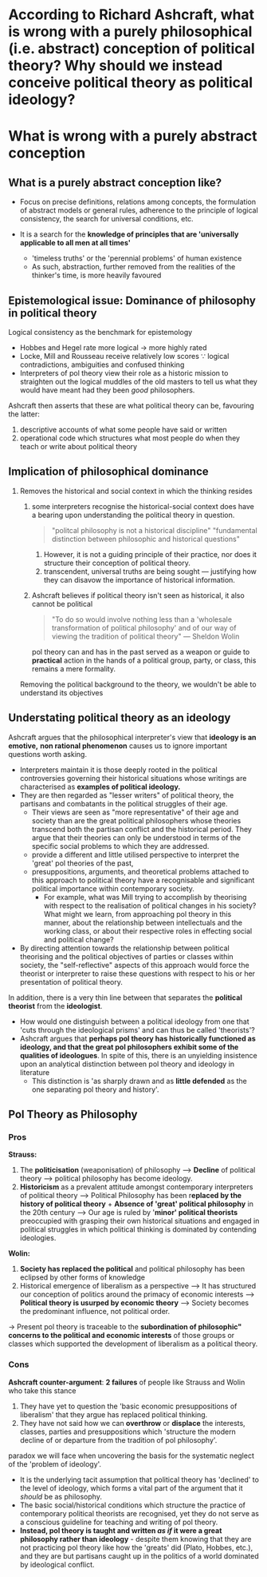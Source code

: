# According to Richard Ashcraft, what is wrong with a purely philosophical (i.e. abstract) conception of political theory? Why should we instead conceive political theory as political ideology?

# What is wrong with a purely abstract conception

## What is a purely abstract conception like?

- Focus on precise definitions, relations among concepts, the formulation of abstract models or general rules, adherence to the principle of logical consistency, the search for universal conditions, etc.

- It is a search for the **knowledge of principles that are 'universally applicable to all men at all times'**
    - 'timeless truths' or the 'perennial problems' of human existence
    - As such, abstraction, further removed from the realities of the thinker's time, is more heavily favoured

## Epistemological issue: Dominance of philosophy in political theory

Logical consistency as the benchmark for epistemology

- Hobbes and Hegel rate more logical → more highly rated
- Locke, Mill and Rousseau receive relatively low scores $\because$ logical contradictions, ambiguities and confused thinking
- Interpreters of pol theory view their role as a historic mission to straighten out the logical muddles of the old masters to tell us what they would have meant had they been *good* philosophers.

Ashcraft then asserts that these are what political theory can be, favouring the latter:

1. descriptive accounts of what some people have said or written
2. operational code which structures what most people do when they teach or write about political theory

## Implication of philosophical dominance

1. Removes the historical and social context in which the thinking resides
    1. some interpreters recognise the historical-social context does have a bearing upon understanding the political theory in question. 
        
        > "politcal philosophy is not a historical discipline"
        "fundamental distinction between philosophic and historical questions"
        > 
        1. However, it is not a guiding principle of their practice, nor does it structure their conception of political theory. 
        2. transcendent, universal truths are being sought — justifying how they can disavow the importance of historical information.
    2. Ashcraft believes if political theory isn't seen as historical, it also cannot be political
        
        > "To do so would involve nothing less than a 'wholesale transformation of political philosophy' and of our way of viewing the tradition of political theory" — Sheldon Wolin
        > 
        
        pol theory can and has in the past served as a weapon or guide to **practical** action in the hands of a political group, party, or class, this remains a mere formality.
        
    
    Removing the political background to the theory, we wouldn't be able to understand its objectives
    

## Understating political theory as an ideology

Ashcraft argues that the philosophical interpreter's view that **ideology is an emotive,** **non rational phenomenon** causes us to ignore important questions worth asking. 

- Interpreters maintain it is those deeply rooted in the political controversies governing their historical situations whose writings are characterised as **examples of political ideology.**
- They are then regarded as "lesser writers" of political theory, the partisans and combatants in the political struggles of their age.
    - Their views are seen as "more representative" of their age and society than are the great political philosophers whose theories transcend both the partisan conflict and the historical period. They argue that their theories can only be understood in terms of the specific social problems to which they are addressed.
    - provide a different and little utilised perspective to interpret the 'great' pol theories of the past,
    - presuppositions, arguments, and theoretical problems attached to this approach to political theory have a recognisable and significant political importance within contemporary society.
        - For example, what was Mill trying to accomplish by theorising with respect to the realisation of political changes in his society? What might we learn, from approaching pol theory in this manner, about the relationship between intellectuals and the working class, or about their respective roles in effecting social and political change?
- By directing attention towards the relationship between political theorising and the political objectives of parties or classes within society, the "self-reflective" aspects of this approach would force the theorist or interpreter to raise these questions with respect to his or her presentation of political theory.

In addition, there is a very thin line between that separates the **political theorist** from the **ideologist**. 

- How would one distinguish between a political ideology from one that 'cuts through the ideological prisms' and can thus be called 'theorists'?
- Ashcraft argues that **perhaps pol theory has historically functioned as ideology, and that the great pol philosophers exhibit some of the qualities of ideologues**. In spite of this, there is an unyielding insistence upon an analytical distinction between pol theory and ideology in literature
    - This distinction is 'as sharply drawn and as **little defended** as the one separating pol theory and history'.

## Pol Theory as Philosophy

### Pros

**Strauss:** 

1. The **politicisation** (weaponisation) of philosophy —> **Decline** of political theory —> political philosophy has become ideology.
2. **Historicism** as a prevalent attitude amongst contemporary interpreters of political theory —> Political Philosophy has been r**eplaced by the history of political theory** + **Absence of 'great' political philosophy** in the 20th century —> Our age is ruled by '**minor' political theorists** preoccupied with grasping their own historical situations and engaged in political struggles in which political thinking is dominated by contending ideologies.

**Wolin:**

1. **Society has replaced the political** and political philosophy has been eclipsed by other forms of knowledge
2.  Historical emergence of liberalism as a perspective —> It has structured our conception of politics around the primacy of economic interests —> **Political theory is usurped by economic theory** —> Society becomes the predominant influence, not political order.

→ Present pol theory is traceable to the **subordination of philosophic" concerns to the political and economic interests** of those groups or classes which supported the development of liberalism as a political theory.

### Cons

**Ashcraft counter-argument**: **2 failures** of people like Strauss and Wolin who take this stance

1. They have yet to question the 'basic economic presuppositions of liberalism' that they argue has replaced political thinking.
2. They have not said how we can **overthrow** or **displace** the interests, classes, parties and presuppositions which 'structure the modern decline of or departure from the tradition of pol philosophy'. 

paradox we will face when uncovering the basis for the systematic neglect of the 'problem of ideology'. 

- It is the underlying tacit assumption that political theory has 'declined' to the level of ideology, which forms a vital part of the argument that it *should* be as philosophy.
- The basic social/historical conditions which structure the practice of contemporary political theorists are recognised, yet they do not serve as a conscious guideline for teaching and writing of pol theory.
- **Instead, pol theory is taught and written *as if* it were a great philosophy rather than ideology** - despite them knowing that they are not practicing pol theory like how the 'greats' did (Plato, Hobbes, etc.), and they are but partisans caught up in the politics of a world dominated by ideological conflict.